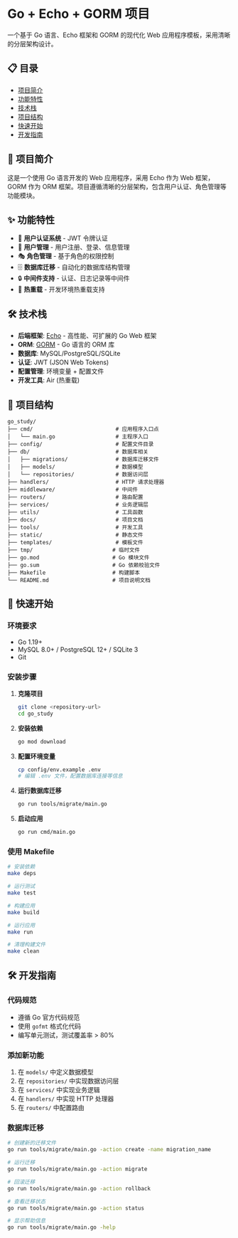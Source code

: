# Go + Echo + GORM 项目

一个基于 Go 语言、Echo 框架和 GORM 的现代化 Web 应用程序模板，采用清晰的分层架构设计。

## 📋 目录

- [项目简介](#项目简介)
- [功能特性](#功能特性)
- [技术栈](#技术栈)
- [项目结构](#项目结构)
- [快速开始](#快速开始)
- [开发指南](#开发指南)

## 🚀 项目简介

这是一个使用 Go 语言开发的 Web 应用程序，采用 Echo 作为 Web 框架，GORM 作为 ORM 框架。项目遵循清晰的分层架构，包含用户认证、角色管理等功能模块。

## ✨ 功能特性

- 🔐 **用户认证系统** - JWT 令牌认证
- 👥 **用户管理** - 用户注册、登录、信息管理
- 🎭 **角色管理** - 基于角色的权限控制
- 🗄️ **数据库迁移** - 自动化的数据库结构管理
- 🔒 **中间件支持** - 认证、日志记录等中间件
- 🔄 **热重载** - 开发环境热重载支持

## 🛠️ 技术栈

- **后端框架**: [Echo](https://echo.labstack.com/) - 高性能、可扩展的 Go Web 框架
- **ORM**: [GORM](https://gorm.io/) - Go 语言的 ORM 库
- **数据库**: MySQL/PostgreSQL/SQLite
- **认证**: JWT (JSON Web Tokens)
- **配置管理**: 环境变量 + 配置文件
- **开发工具**: Air (热重载)

## 📁 项目结构

```
go_study/
├── cmd/                          # 应用程序入口点
│   └── main.go                   # 主程序入口
├── config/                       # 配置文件目录
├── db/                           # 数据库相关
│   ├── migrations/               # 数据库迁移文件
│   ├── models/                   # 数据模型
│   └── repositories/             # 数据访问层
├── handlers/                     # HTTP 请求处理器
├── middleware/                   # 中间件
├── routers/                      # 路由配置
├── services/                     # 业务逻辑层
├── utils/                        # 工具函数
├── docs/                         # 项目文档
├── tools/                        # 开发工具
├── static/                       # 静态文件
├── templates/                    # 模板文件
├── tmp/                         # 临时文件
├── go.mod                       # Go 模块文件
├── go.sum                       # Go 依赖校验文件
├── Makefile                     # 构建脚本
└── README.md                    # 项目说明文档
```

## 🚀 快速开始

### 环境要求

- Go 1.19+
- MySQL 8.0+ / PostgreSQL 12+ / SQLite 3
- Git

### 安装步骤

1. **克隆项目**
   ```bash
   git clone <repository-url>
   cd go_study
   ```

2. **安装依赖**
   ```bash
   go mod download
   ```

3. **配置环境变量**
   ```bash
   cp config/env.example .env
   # 编辑 .env 文件，配置数据库连接等信息
   ```

4. **运行数据库迁移**
   ```bash
   go run tools/migrate/main.go
   ```

5. **启动应用**
   ```bash
   go run cmd/main.go
   ```

### 使用 Makefile

```bash
# 安装依赖
make deps

# 运行测试
make test

# 构建应用
make build

# 运行应用
make run

# 清理构建文件
make clean
```

## 🛠️ 开发指南

### 代码规范

- 遵循 Go 官方代码规范
- 使用 `gofmt` 格式化代码
- 编写单元测试，测试覆盖率 > 80%

### 添加新功能

1. 在 `models/` 中定义数据模型
2. 在 `repositories/` 中实现数据访问层
3. 在 `services/` 中实现业务逻辑
4. 在 `handlers/` 中实现 HTTP 处理器
5. 在 `routers/` 中配置路由

### 数据库迁移

```bash
# 创建新的迁移文件
go run tools/migrate/main.go -action create -name migration_name

# 运行迁移
go run tools/migrate/main.go -action migrate

# 回滚迁移
go run tools/migrate/main.go -action rollback

# 查看迁移状态
go run tools/migrate/main.go -action status

# 显示帮助信息
go run tools/migrate/main.go -help
```